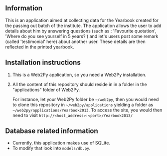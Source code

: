 Information
-----------
This is an application aimed at collecting data for the Yearbook created for the passing out batch of the institute. The application allows the user to add details about him by answering questions (such as : 'Favourite quotation', 'Where do you see yourself in 5 years?') and let's users post some remark (called 'testimonial' here) about another user. These details are then reflected in the printed yearbook.



Installation instructions
-------------------------

1. This is a Web2Py application, so you need a Web2Py installation.
2. All the content of this repository should reside in in a folder in the "applications" folder of Web2Py.

   For instance, let your Web2Py folder be `~/web2py`, then you would need to clone this repository in `~/web2py/applications` yielding a folder as `~/web2py/applications/Yearbook2013`. To access the site, you would then need to visit `http://<host_address>:<port>/Yearbook2013/`


Database related information
-----------------------------

* Currently, this application makes use of SQLite. 
* To modify that look into `models/db.py`.
